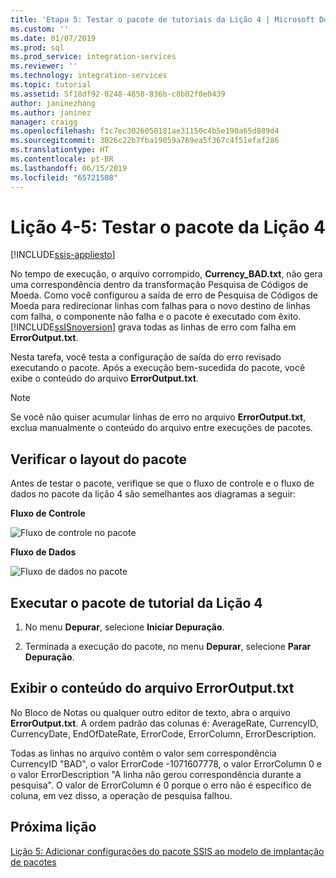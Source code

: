 ```yaml
---
title: 'Etapa 5: Testar o pacote de tutoriais da Lição 4 | Microsoft Docs'
ms.custom: ''
ms.date: 01/07/2019
ms.prod: sql
ms.prod_service: integration-services
ms.reviewer: ''
ms.technology: integration-services
ms.topic: tutorial
ms.assetid: 5f18df92-0248-4858-836b-c8b02f0e0439
author: janinezhang
ms.author: janinez
manager: craigg
ms.openlocfilehash: f1c7ec3026050181ae31150c4b5e190a65d889d4
ms.sourcegitcommit: 3026c22b7fba19059a769ea5f367c4f51efaf286
ms.translationtype: HT
ms.contentlocale: pt-BR
ms.lasthandoff: 06/15/2019
ms.locfileid: "65721508"
---
```

# <a name="lesson-4-5-test-the-lesson-4-package"></a>Lição 4-5: Testar o pacote da Lição 4

[!INCLUDE[ssis-appliesto](../includes/ssis-appliesto-ssvrpluslinux-asdb-asdw-xxx.md)]



No tempo de execução, o arquivo corrompido, **Currency_BAD.txt**, não gera uma correspondência dentro da transformação Pesquisa de Códigos de Moeda. Como você configurou a saída de erro de Pesquisa de Códigos de Moeda para redirecionar linhas com falhas para o novo destino de linhas com falha, o componente não falha e o pacote é executado com êxito. [!INCLUDE[ssISnoversion](../includes/ssisnoversion-md.md)] grava todas as linhas de erro com falha em **ErrorOutput.txt**.  
  
Nesta tarefa, você testa a configuração de saída do erro revisado executando o pacote. Após a execução bem-sucedida do pacote, você exibe o conteúdo do arquivo **ErrorOutput.txt**.  
  
> [!NOTE]  
> Se você não quiser acumular linhas de erro no arquivo **ErrorOutput.txt**, exclua manualmente o conteúdo do arquivo entre execuções de pacotes.  
  
## <a name="check-the-package-layout"></a>Verificar o layout do pacote  
Antes de testar o pacote, verifique se que o fluxo de controle e o fluxo de dados no pacote da lição 4 são semelhantes aos diagramas a seguir: 
  
**Fluxo de Controle**  
  
![Fluxo de controle no pacote](../integration-services/media/task4lesson2control.gif "Fluxo de controle no pacote")  
  
**Fluxo de Dados**  
  
![Fluxo de dados no pacote](../integration-services/media/task5lesson5data.gif "Fluxo de dados no pacote")  
  
## <a name="run-the-lesson-4-tutorial-package"></a>Executar o pacote de tutorial da Lição 4  
  
1.  No menu **Depurar**, selecione **Iniciar Depuração**.  
  
2.  Terminada a execução do pacote, no menu **Depurar**, selecione **Parar Depuração**.  
  
## <a name="view-the-contents-of-the-erroroutputtxt-file"></a>Exibir o conteúdo do arquivo ErrorOutput.txt  
  
No Bloco de Notas ou qualquer outro editor de texto, abra o arquivo **ErrorOutput.txt**. A ordem padrão das colunas é: AverageRate, CurrencyID, CurrencyDate, EndOfDateRate, ErrorCode, ErrorColumn, ErrorDescription.  
 
Todas as linhas no arquivo contêm o valor sem correspondência CurrencyID "BAD", o valor ErrorCode -1071607778, o valor ErrorColumn 0 e o valor ErrorDescription "A linha não gerou correspondência durante a pesquisa". O valor de ErrorColumn é 0 porque o erro não é específico de coluna, em vez disso, a operação de pesquisa falhou.
  
  
## <a name="next-lesson"></a>Próxima lição
[Lição 5: Adicionar configurações do pacote SSIS ao modelo de implantação de pacotes](../integration-services/lesson-5-add-ssis-package-configurations-for-the-package-deployment-model.md)  

